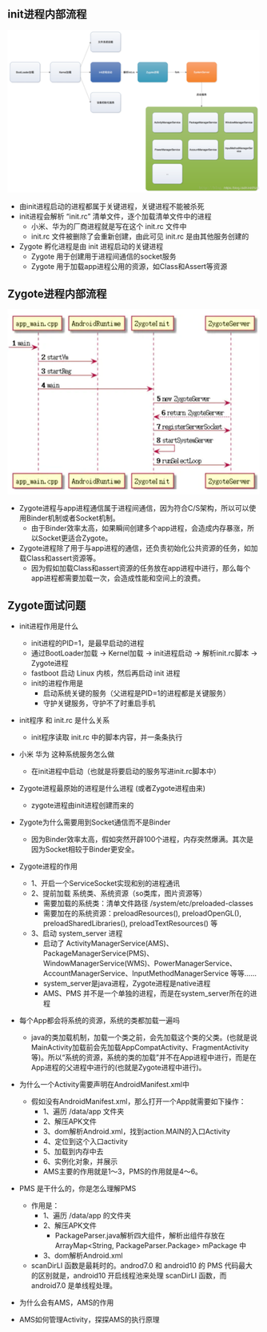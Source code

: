 ## init进程内部流程

<img src="006_Zygote进程详解.assets/image-20220505213227557.png" alt="image-20220505213227557" style="zoom:67%;" />

- 由init进程启动的进程都属于关键进程，关键进程不能被杀死
- init进程会解析 “init.rc” 清单文件，逐个加载清单文件中的进程
  - 小米、华为的厂商进程就是写在这个 init.rc 文件中
  - init.rc 文件被删除了会重新创建，由此可见 init.rc 是由其他服务创建的
- Zygote 孵化进程是由 init 进程启动的关键进程
  - Zygote 用于创建用于进程间通信的socket服务
  - Zygote 用于加载app进程公用的资源，如Class和Assert等资源

## Zygote进程内部流程

<img src="006_Zygote进程详解.assets/image-20220505211706420.png" alt="image-20220505211706420" style="zoom:50%;" />

- Zygote进程与app进程通信属于进程间通信，因为符合C/S架构，所以可以使用Binder机制或者Socket机制。
  - 由于Binder效率太高，如果瞬间创建多个app进程，会造成内存暴涨，所以Socket更适合Zygote。
- Zygote进程除了用于与app进程的通信，还负责初始化公共资源的任务，如加载Class和assert资源等。
  - 因为假如加载Class和assert资源的任务放在app进程中进行，那么每个app进程都需要加载一次，会造成性能和空间上的浪费。

## Zygote面试问题

- init进程作用是什么
  - init进程的PID=1，是最早启动的进程
  - 通过BootLoader加载 -> Kernel加载 -> init进程启动 -> 解析init.rc脚本 -> Zygote进程
  - fastboot 启动 Linux 内核，然后再启动 init 进程
  - init的进程作用是
    - 启动系统关键的服务（父进程是PID=1的进程都是关键服务）
    - 守护关键服务，守护不了时重启手机
- init程序 和 init.rc 是什么关系
  - init程序读取 init.rc 中的脚本内容，并一条条执行
- 小米 华为 这种系统服务怎么做
  - 在init进程中启动（也就是将要启动的服务写进init.rc脚本中）
- Zygote进程最原始的进程是什么进程 (或者Zygote进程由来)
  - zygote进程由init进程创建而来的
- Zygote为什么需要用到Socket通信而不是Binder
  - 因为Binder效率太高，假如突然开辟100个进程，内存突然爆满。其次是因为Socket相较于Binder更安全。
- Zygote进程的作用
  - 1、开启一个ServiceSocket实现和别的进程通讯
  - 2、提前加载 系统类、系统资源（so类库，图片资源等）
    - 需要加载的系统类：清单文件路径 /system/etc/preloaded-classes
    - 需要加在的系统资源：preloadResources(), preloadOpenGL(), preloadSharedLibraries(), preloadTextResources() 等
  - 3、启动 system_server 进程
    - 启动了 ActivityManagerService(AMS)、PackageManagerService(PMS)、WindowManagerService(WMS)、PowerManagerService、AccountManagerService、InputMethodManagerService 等等......
    - system_server是java进程，Zygote进程是native进程
    - AMS、PMS 并不是一个单独的进程，而是在system_server所在的进程
- 每个App都会将系统的资源，系统的类都加载一遍吗
  - java的类加载机制，加载一个类之前，会先加载这个类的父类。(也就是说MainActivity加载前会先加载AppCompatActivity、FragmentActivity等)。所以“系统的资源，系统的类的加载”并不在App进程中进行，而是在App进程的父进程中进行的(也就是Zygote进程中进行)。
- 为什么一个Activity需要声明在AndroidManifest.xml中
  - 假如没有AndroidManifest.xml，那么打开一个App就需要如下操作：
    - 1、遍历 /data/app 文件夹 
    - 2、解压APK文件
    - 3、dom解析Android.xml，找到action.MAIN的入口Activity
    - 4、定位到这个入口activity
    - 5、加载到内存中去
    - 6、实例化对象，并展示
    - AMS主要的作用就是1～3，PMS的作用就是4～6。

- PMS 是干什么的，你是怎么理解PMS
  - 作用是：
    - 1、遍历 /data/app 的文件夹
    - 2、解压APK文件
      - PackageParser.java解析四大组件，解析出组件存放在 ArrayMap<String, PackageParser.Package> mPackage 中
    - 3、dom解析Android.xml
  - scanDirLI 函数是最耗时的。androd7.0 和 android10 的 PMS 代码最大的区别就是，android10 开启线程池来处理 scanDirLI 函数，而 android7.0 是单线程处理。
- 为什么会有AMS，AMS的作用
- AMS如何管理Activity，探探AMS的执行原理